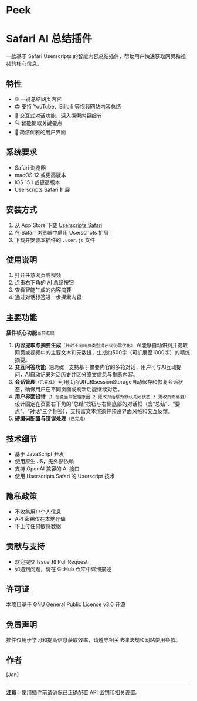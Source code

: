 # Peek

# Safari AI 总结插件

一款基于 Safari Userscripts 的智能内容总结插件，帮助用户快速获取网页和视频的核心信息。

## 特性

- 🌐 一键总结网页内容
- 📺 支持 YouTube、Bilibili 等视频网站内容总结
- 💬 交互式对话功能，深入探索内容细节
- 🔍 智能提取关键要点
- 🌈 简洁优雅的用户界面

## 系统要求

- Safari 浏览器
- macOS 12 或更高版本
- iOS 15.1 或更高版本
- Userscripts Safari 扩展

## 安装方式

1. 从 App Store 下载 [Userscripts Safari](https://itunes.apple.com/us/app/userscripts/id1463298887)
2. 在 Safari 浏览器中启用 Userscripts 扩展
3. 下载并安装本插件的 `.user.js` 文件

## 使用说明

1. 打开任意网页或视频
2. 点击右下角的 AI 总结按钮
3. 查看智能生成的内容摘要
4. 通过对话标签进一步探索内容

## 主要功能

**插件核心功能**`当前进度`
1. **内容提取与摘要生成**`（针对不同网页类型提示词仍需优化）`
AI能够自动识别并提取网页或视频中的主要文本和元数据，生成约500字（可扩展至1000字）的精炼摘要。
3. **交互问答功能**`（已完成）`
支持基于摘要内容的多轮对话，用户可与AI互动提问，AI自动记录对话历史并区分原文信息与推断内容。
4. **会话管理**`（已完成）`
利用页面URL和sessionStorage自动保存和恢复会话状态，确保用户在不同页面或刷新后能继续对话。
5. **用户界面设计**`（1.检查当前报错原因 2.更改对话框为默认关闭状态 3.更改页面高度）`
设计固定在页面右下角的“总结”按钮与右侧底部的对话框（含“总结”、“要点”、“对话”三个标签），支持富文本渲染并预设界面风格和交互反馈。
6. **硬编码配置与错误处理**`（已完成）`

## 技术细节

- 基于 JavaScript 开发
- 使用原生 JS，无外部依赖
- 支持 OpenAI 兼容的 AI 接口
- 使用 Userscripts Safari 的 Userscript 技术

## 隐私政策

- 不收集用户个人信息
- API 密钥仅在本地存储
- 不上传任何敏感数据

## 贡献与支持

- 欢迎提交 Issue 和 Pull Request
- 如遇到问题，请在 GitHub 仓库中详细描述

## 许可证

本项目基于 GNU General Public License v3.0 开源

## 免责声明

插件仅用于学习和提高信息获取效率，请遵守相关法律法规和网站使用条款。

## 作者

[Jan]

---

**注意**：使用插件前请确保已正确配置 API 密钥和相关设置。
